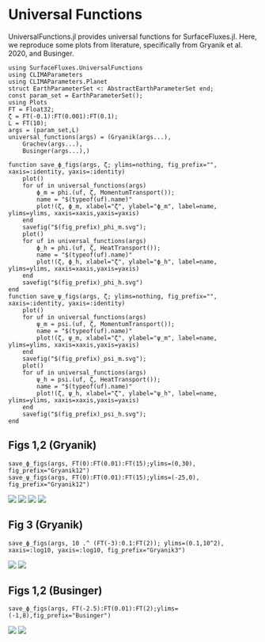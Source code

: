 # Universal Functions

UniversalFunctions.jl provides universal functions for SurfaceFluxes.jl. Here, we reproduce some plots from literature, specifically from Gryanik et al. 2020, and Businger.

```@example 1
using SurfaceFluxes.UniversalFunctions
using CLIMAParameters
using CLIMAParameters.Planet
struct EarthParameterSet <: AbstractEarthParameterSet end;
const param_set = EarthParameterSet();
using Plots
FT = Float32;
ζ = FT(-0.1):FT(0.001):FT(0.1);
L = FT(10);
args = (param_set,L)
universal_functions(args) = (Gryanik(args...),
    Grachev(args...),
    Businger(args...),)

function save_ϕ_figs(args, ζ; ylims=nothing, fig_prefix="", xaxis=:identity, yaxis=:identity)
    plot()
    for uf in universal_functions(args)
        ϕ_m = phi.(uf, ζ, MomentumTransport());
        name = "$(typeof(uf).name)"
        plot!(ζ, ϕ_m, xlabel="ζ", ylabel="ϕ_m", label=name, ylims=ylims, xaxis=xaxis,yaxis=yaxis)
    end
    savefig("$(fig_prefix)_phi_m.svg");
    plot()
    for uf in universal_functions(args)
        ϕ_h = phi.(uf, ζ, HeatTransport());
        name = "$(typeof(uf).name)"
        plot!(ζ, ϕ_h, xlabel="ζ", ylabel="ϕ_h", label=name, ylims=ylims, xaxis=xaxis,yaxis=yaxis)
    end
    savefig("$(fig_prefix)_phi_h.svg")
end
function save_ψ_figs(args, ζ; ylims=nothing, fig_prefix="", xaxis=:identity, yaxis=:identity)
    plot()
    for uf in universal_functions(args)
        ψ_m = psi.(uf, ζ, MomentumTransport());
        name = "$(typeof(uf).name)"
        plot!(ζ, ψ_m, xlabel="ζ", ylabel="ψ_m", label=name, ylims=ylims, xaxis=xaxis,yaxis=yaxis)
    end
    savefig("$(fig_prefix)_psi_m.svg");
    plot()
    for uf in universal_functions(args)
        ψ_h = psi.(uf, ζ, HeatTransport());
        name = "$(typeof(uf).name)"
        plot!(ζ, ψ_h, xlabel="ζ", ylabel="ψ_h", label=name, ylims=ylims, xaxis=xaxis,yaxis=yaxis)
    end
    savefig("$(fig_prefix)_psi_h.svg");
end
```

## Figs 1,2 (Gryanik)
```@example 1
save_ϕ_figs(args, FT(0):FT(0.01):FT(15);ylims=(0,30), fig_prefix="Gryanik12")
save_ψ_figs(args, FT(0):FT(0.01):FT(15);ylims=(-25,0), fig_prefix="Gryanik12")
```
![](Gryanik12_phi_h.svg)
![](Gryanik12_phi_m.svg)
![](Gryanik12_psi_h.svg)
![](Gryanik12_psi_m.svg)

## Fig 3 (Gryanik)
```@example 1
save_ϕ_figs(args, 10 .^ (FT(-3):0.1:FT(2)); ylims=(0.1,10^2), xaxis=:log10, yaxis=:log10, fig_prefix="Gryanik3")
```
![](Gryanik3_phi_h.svg)
![](Gryanik3_phi_m.svg)


## Figs 1,2 (Businger)
```@example 1
save_ϕ_figs(args, FT(-2.5):FT(0.01):FT(2);ylims=(-1,8),fig_prefix="Businger")
```
![](Businger_phi_h.svg)
![](Businger_phi_m.svg)

